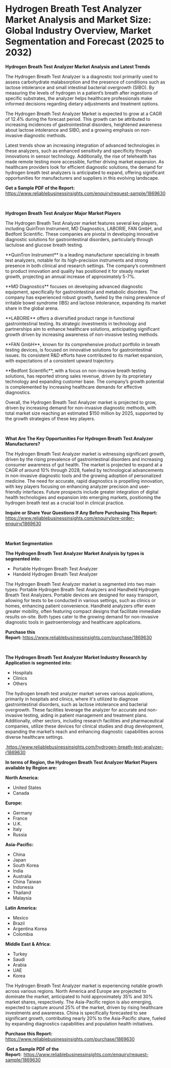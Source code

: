 <p><h1>Hydrogen Breath Test Analyzer Market Analysis and Market Size: Global Industry Overview, Market Segmentation and Forecast (2025 to 2032)</h1></p><p><strong>Hydrogen Breath Test Analyzer Market Analysis and Latest Trends</strong></p>
<p><p>The Hydrogen Breath Test Analyzer is a diagnostic tool primarily used to assess carbohydrate malabsorption and the presence of conditions such as lactose intolerance and small intestinal bacterial overgrowth (SIBO). By measuring the levels of hydrogen in a patient’s breath after ingestions of specific substrates, the analyzer helps healthcare professionals make informed decisions regarding dietary adjustments and treatment options. </p><p>The Hydrogen Breath Test Analyzer Market is expected to grow at a CAGR of 12.4% during the forecast period. This growth can be attributed to increasing incidences of gastrointestinal disorders, heightened awareness about lactose intolerance and SIBO, and a growing emphasis on non-invasive diagnostic methods. </p><p>Latest trends show an increasing integration of advanced technologies in these analyzers, such as enhanced sensitivity and specificity through innovations in sensor technology. Additionally, the rise of telehealth has made remote testing more accessible, further driving market expansion. As healthcare providers look for efficient diagnostic solutions, the demand for hydrogen breath test analyzers is anticipated to expand, offering significant opportunities for manufacturers and suppliers in this evolving landscape.</p></p>
<p><strong>Get a Sample PDF of the Report:&nbsp;</strong> <a href="https://www.reliablebusinessinsights.com/enquiry/request-sample/1869630?utm_campaign=3097&utm_medium=2&utm_source=Github&utm_content=ia&utm_term=13042025&utm_id=hydrogen-breath-test-analyzer">https://www.reliablebusinessinsights.com/enquiry/request-sample/1869630</a></p>
<p>&nbsp;</p>
<p><strong>Hydrogen Breath Test Analyzer Major Market Players</strong></p>
<p><p>The Hydrogen Breath Test Analyzer market features several key players, including QuinTron Instrument, MD Diagnostics, LABORIE, FAN GmbH, and Bedfont Scientific. These companies are pivotal in developing innovative diagnostic solutions for gastrointestinal disorders, particularly through lactulose and glucose breath testing.</p><p>**QuinTron Instrument** is a leading manufacturer specializing in breath test analyzers, notable for its high-precision instruments and strong presence in both clinical and research settings. The company’s commitment to product innovation and quality has positioned it for steady market growth, projecting an annual increase of approximately 5-7%. </p><p>**MD Diagnostics** focuses on developing advanced diagnostic equipment, specifically for gastrointestinal and metabolic disorders. The company has experienced robust growth, fueled by the rising prevalence of irritable bowel syndrome (IBS) and lactose intolerance, expanding its market share in the global arena.</p><p>**LABORIE** offers a diversified product range in functional gastrointestinal testing. Its strategic investments in technology and partnerships aim to enhance healthcare solutions, anticipating significant growth driven by increasing awareness of non-invasive testing methods.</p><p>**FAN GmbH**, known for its comprehensive product portfolio in breath testing devices, is focused on innovative solutions for gastrointestinal issues. Its consistent R&D efforts have contributed to its market expansion, with expectations of a consistent upward trajectory.</p><p>**Bedfont Scientific**, with a focus on non-invasive breath testing solutions, has reported strong sales revenue, driven by its proprietary technology and expanding customer base. The company’s growth potential is complemented by increasing healthcare demands for effective diagnostics.</p><p>Overall, the Hydrogen Breath Test Analyzer market is projected to grow, driven by increasing demand for non-invasive diagnostic methods, with total market size reaching an estimated $150 million by 2025, supported by the growth strategies of these key players.</p></p>
<p>&nbsp;</p>
<p><strong>What Are The Key Opportunities For Hydrogen Breath Test Analyzer Manufacturers?</strong></p>
<p><p>The Hydrogen Breath Test Analyzer market is witnessing significant growth, driven by the rising prevalence of gastrointestinal disorders and increasing consumer awareness of gut health. The market is projected to expand at a CAGR of around 10% through 2028, fueled by technological advancements in non-invasive diagnostic tools and the growing adoption of personalized medicine. The need for accurate, rapid diagnostics is propelling innovation, with key players focusing on enhancing analyzer precision and user-friendly interfaces. Future prospects include greater integration of digital health technologies and expansion into emerging markets, positioning the hydrogen breath test as a crucial tool in clinical practice.</p></p>
<p><strong>Inquire or Share Your Questions If Any Before Purchasing This Report:</strong> <a href="https://www.reliablebusinessinsights.com/enquiry/pre-order-enquiry/1869630?utm_campaign=3097&utm_medium=2&utm_source=Github&utm_content=ia&utm_term=13042025&utm_id=hydrogen-breath-test-analyzer">https://www.reliablebusinessinsights.com/enquiry/pre-order-enquiry/1869630</a></p>
<p>&nbsp;</p>
<p><strong>Market Segmentation</strong></p>
<p><strong>The Hydrogen Breath Test Analyzer Market Analysis by types is segmented into:</strong></p>
<p><ul><li>Portable Hydrogen Breath Test Analyzer</li><li>Handeld Hydrogen Breath Test Analyzer</li></ul></p>
<p><p>The Hydrogen Breath Test Analyzer market is segmented into two main types: Portable Hydrogen Breath Test Analyzers and Handheld Hydrogen Breath Test Analyzers. Portable devices are designed for easy transport, allowing for tests to be conducted in various settings, such as clinics or homes, enhancing patient convenience. Handheld analyzers offer even greater mobility, often featuring compact designs that facilitate immediate results on-site. Both types cater to the growing demand for non-invasive diagnostic tools in gastroenterology and healthcare applications.</p></p>
<p><strong>Purchase this Report:&nbsp;</strong><a href="https://www.reliablebusinessinsights.com/purchase/1869630?utm_campaign=3097&utm_medium=2&utm_source=Github&utm_content=ia&utm_term=13042025&utm_id=hydrogen-breath-test-analyzer">https://www.reliablebusinessinsights.com/purchase/1869630</a></p>
<p>&nbsp;</p>
<p><strong>The Hydrogen Breath Test Analyzer Market Industry Research by Application is segmented into:</strong></p>
<p><ul><li>Hospitals</li><li>Clinics</li><li>Others</li></ul></p>
<p><p>The hydrogen breath test analyzer market serves various applications, primarily in hospitals and clinics, where it's utilized to diagnose gastrointestinal disorders, such as lactose intolerance and bacterial overgrowth. These facilities leverage the analyzer for accurate and non-invasive testing, aiding in patient management and treatment plans. Additionally, other sectors, including research facilities and pharmaceutical companies, utilize these devices for clinical studies and drug development, expanding the market’s reach and enhancing diagnostic capabilities across diverse healthcare settings.</p></p>
<p><a href="https://www.reliablebusinessinsights.com/hydrogen-breath-test-analyzer-r1869630?utm_campaign=3097&utm_medium=2&utm_source=Github&utm_content=ia&utm_term=13042025&utm_id=hydrogen-breath-test-analyzer">&nbsp;https://www.reliablebusinessinsights.com/hydrogen-breath-test-analyzer-r1869630</a></p>
<p><strong>In terms of Region, the Hydrogen Breath Test Analyzer Market Players available by Region are:</strong></p>
<p>
    <p> <strong> North America: </strong>
        <ul>
            <li>United States</li>
            <li>Canada</li>
        </ul>
        </p> 
    <p> <strong> Europe: </strong>
        <ul>
            <li>Germany</li>
            <li>France</li>
            <li>U.K.</li>
            <li>Italy</li>
            <li>Russia</li>
        </ul>
        </p> 
    <p> <strong> Asia-Pacific: </strong>
        <ul>
            <li>China</li>
            <li>Japan</li>
            <li>South Korea</li>
            <li>India</li>
            <li>Australia</li>
            <li>China Taiwan</li>
            <li>Indonesia</li>
            <li>Thailand</li>
            <li>Malaysia</li>
        </ul>
        </p> 
    <p> <strong> Latin America: </strong>
        <ul>
            <li>Mexico</li>
            <li>Brazil</li>
            <li>Argentina Korea</li>
            <li>Colombia</li>
        </ul>
        </p> 
    <p> <strong> Middle East & Africa: </strong>
        <ul>
            <li>Turkey</li>
            <li>Saudi</li>
            <li>Arabia</li>
            <li>UAE</li>
            <li>Korea</li>
        </ul>
    </p>
    </p>
<p><p>The Hydrogen Breath Test Analyzer market is experiencing notable growth across various regions. North America and Europe are projected to dominate the market, anticipated to hold approximately 35% and 30% market shares, respectively. The Asia-Pacific region is also emerging, expected to capture around 25% of the market, driven by rising healthcare investments and awareness. China is specifically forecasted to see significant growth, contributing nearly 20% to the Asia-Pacific share, fueled by expanding diagnostics capabilities and population health initiatives.</p></p>
<p><strong>Purchase this Report: </strong><a href="https://www.reliablebusinessinsights.com/purchase/1869630?utm_campaign=3097&utm_medium=2&utm_source=Github&utm_content=ia&utm_term=13042025&utm_id=hydrogen-breath-test-analyzer">https://www.reliablebusinessinsights.com/purchase/1869630</a></p>
<p>&nbsp;<strong>Get a Sample PDF of the Report:&nbsp;&nbsp;</strong><a href="https://www.reliablebusinessinsights.com/enquiry/request-sample/1869630?utm_campaign=3097&utm_medium=2&utm_source=Github&utm_content=ia&utm_term=13042025&utm_id=hydrogen-breath-test-analyzer">https://www.reliablebusinessinsights.com/enquiry/request-sample/1869630</a></p>
<p><strong></strong></p>
<p><p></p><p></p><p></p></p>